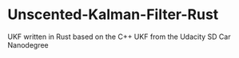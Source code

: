 # Unscented-Kalman-Filter-Rust
UKF written in Rust based on the C++ UKF from the Udacity SD Car Nanodegree
